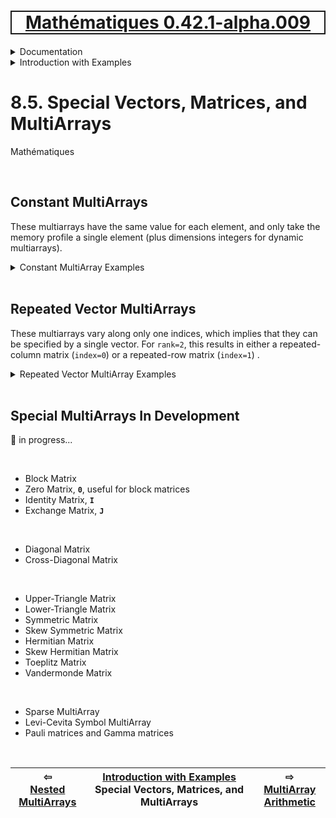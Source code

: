 [<h1 style='border: 2px solid; text-align: center'>Mathématiques 0.42.1-alpha.009</h1>](../../../README.md)

<details>

<summary>Documentation</summary>

# [Documentation](../../README.md)<br>
Chapter 1. [License](../../license/README.md)<br>
Chapter 2. [About](../../about/README.md)<br>
Chapter 3. [Why?](../../why/README.md)<br>
Chapter 4. [Objectives](../../objectives/README.md)<br>
Chapter 5. [Versioning](../../versioning/README.md)<br>
Chapter 6. [Status & Release Notes](../../status-release/README.md)<br>
Chapter 7. [Upcoming Development](../../development-schedule/README.md)<br>
Chapter 8. _Introduction with Examples_ <br>
Chapter 9. [Installation](../../installation/README.md)<br>
Chapter 10. [Your First Mathématiques Project](../../first-project/README.md)<br>
Chapter 11. [Usage Guide: Syntax, Data Types, Functions, etc](../../user-guide/README.md)<br>
Chapter 12. [Benchmarks](../../benchmarks/README.md)<br>
Chapter 13. [Tests](../../test/README.md)<br>
Chapter 14. [Developer Guide: Modifying and Extending Mathématiques](../../developer-guide/README.md)<br>


</details>



<details>

<summary>Introduction with Examples</summary>

# [8. Introduction with Examples](../README.md)<br>
8.1. [Pretty Printing and Debugging](../print-debug/README.md)<br>
8.2. [Number Systems and Arithmetic](../numbers/README.md)<br>
8.3. [Vectors, Matrices, and MultiArrays](../multiarrays/README.md)<br>
8.4. [Nested MultiArrays](../nested-multiarrays/README.md)<br>
8.5. _Special Vectors, Matrices, and MultiArrays_ <br>
8.6. [MultiArray Arithmetic](../multiarray-arithmetic/README.md)<br>
8.7. [Mixed-Rank & Mixed-Depth Arithmetic](../arithmetic-mixed/README.md)<br>
8.8. [Linear Algebra](../linear-algebra/README.md)<br>
8.9. [Sorting, Masks, Slices, etc.](../sort-mask-slice/README.md)<br>
8.10. [Common and Special Mathematical Functions](../math-functions/README.md)<br>
8.11. [Mutlivariate Calculus](../multi-var-calculus/README.md)<br>
8.12. [Calculus on Complex Number Domains](../complex-calculus/README.md)<br>
8.13. [Vector Calculus and Curvilinear Coordinates](../vector-calculus/README.md)<br>
8.14. [Tensors](../tensors/README.md)<br>
8.15. [Series and transforms](../series-transforms/README.md)<br>


</details>



# 8.5. Special Vectors, Matrices, and MultiArrays



Mathématiques 

<br>

## Constant MultiArrays
These multiarrays have the same value for each element, and only take the memory profile a single element (plus dimensions integers for dynamic multiarrays).

<details><summary>Constant MultiArray Examples</summary><blockquote>


### Vector_Constant

```C++
Vector_Constant<double, 5> v{ 3.14 };

☀ v ➜ Vector_Constant<double,N0=5> {3.14, 3.14, 3.14, 3.14, 3.14};

☀ sizeof(v)/sizeof(double) ➜ unsigned long 1;
```

### Dynamic-length Vector_Constant

```C++
Vector_Constant<double> v{ 5, 3.14 };

☀ v ➜ Vector_Constant<double> {3.14, 3.14, 3.14, 3.14, 3.14};

☀ sizeof(v)/sizeof(double) ➜ unsigned long 2;
```

### Matrix_Constant

```C++
Matrix_Constant<double, 2, 3> A{ 3.14 };

☀ A ➜ Matrix_Constant<double, 2⨯3> 
{
  {3.14, 3.14, 3.14},
  {3.14, 3.14, 3.14}
};

☀ sizeof(A)/sizeof(double) ➜ unsigned long 1;
```

### Dynamic-length Matrix_Constant

```C++
Matrix_Constant<double> A(Dimensions{ 2, 3 }, 3.14);

☀ A ➜ Matrix_Constant<double> 
{
  {3.14, 3.14, 3.14},
  {3.14, 3.14, 3.14}
};

☀ sizeof(A)/sizeof(double) ➜ unsigned long 3;
```

### MultiArray_Constant

```C++
MultiArray_Constant<double, 3, 1, 2, 3> A{ 3.14 };

☀ A ➜ MultiArray_Constant<double, rank=3, 1⨯2⨯3> 
{
  {
    {3.14, 3.14, 3.14},
    {3.14, 3.14, 3.14}
  }
};

☀ sizeof(A)/sizeof(double) ➜ unsigned long 1;
```

### Dynamic-length MultiArray_Constant

```C++
MultiArray_Constant<double, 3> A(Dimensions{ 1, 2, 3 }, 3.14);

☀ A ➜ MultiArray_Constant<double, rank=3> 
{
  {
    {3.14, 3.14, 3.14},
    {3.14, 3.14, 3.14}
  }
};

☀ sizeof(A)/sizeof(double) ➜ unsigned long 4;
```


</blockquote></details>


<br>

## Repeated Vector MultiArrays
These multiarrays vary along only one indices, which implies that they can be specified by a single vector.  For `rank=2`, this results in either a repeated-column matrix (`index=0`) or a repeated-row matrix (`index=1`) .

<details><summary>Repeated Vector MultiArray Examples</summary><blockquote>


### Matrix_RepeatVector

#### Repeated Column Matrix
Set the varying index to zero.

```C++
Matrix_RepeatVector<double, 2, 3 > A(0, { 1.1, 2.2 });

☀ A ➜ MultiArray_RepeatVector<double, rank=2, 2⨯3> vector_index=0, dims=2⨯3
{
  {1.1, 1.1, 1.1},
  {2.2, 2.2, 2.2}
};

☀ sizeof(A)/sizeof(double) ➜ unsigned long 3;
```


#### Repeated Row Matrix
Set the varying index to one.

```C++
Matrix_RepeatVector<double, 2, 3 > A(1, { 1.1, 2.2, 3.3 });

☀ A ➜ MultiArray_RepeatVector<double, rank=2, 2⨯3> vector_index=1, dims=2⨯3
{
  {1.1, 2.2, 3.3},
  {1.1, 2.2, 3.3}
};

☀ sizeof(A)/sizeof(double) ➜ unsigned long 3;
```


</blockquote></details>


<br>

## Special MultiArrays In Development
🚧 in progress...

<br>

* Block Matrix
* Zero Matrix, **`0`**, useful for block matrices
* Identity Matrix, **`I`**
* Exchange Matrix, **`J`**


<br>

* Diagonal Matrix
* Cross-Diagonal Matrix


<br>

* Upper-Triangle Matrix
* Lower-Triangle Matrix
* Symmetric Matrix
* Skew Symmetric Matrix
* Hermitian Matrix
* Skew Hermitian Matrix
* Toeplitz Matrix
* Vandermonde Matrix


<br>

* Sparse MultiArray
* Levi-Cevita Symbol MultiArray
* Pauli matrices and Gamma matrices


<br>



| ⇦ <br />[Nested MultiArrays](../nested-multiarrays/README.md)  | [Introduction with Examples](../README.md)<br />Special Vectors, Matrices, and MultiArrays<br /><img width=1000/> | ⇨ <br />[MultiArray Arithmetic](../multiarray-arithmetic/README.md)   |
| ------------ | :-------------------------------: | ------------ |

